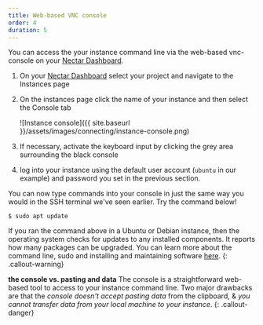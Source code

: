 ```yaml
---
title: Web-based VNC console
order: 4
duration: 5
---
```


You can access the your instance command line via the web-based vnc-console on your [Nectar Dashboard](https://dashboard.rc.nectar.org.au/).

1. On your [Nectar Dashboard](https://dashboard.rc.nectar.org.au/) select your project and navigate to the Instances page

2. On the instances page click the name of your instance and then select the Console tab

   ![Instance console]({{ site.baseurl }}/assets/images/connecting/instance-console.png)

3. If necessary, activate the keyboard input by clicking the grey area surrounding the black console

4. log into your instance using the default user account (`ubuntu` in our example) and password you set in the previous section.

You can now type commands into your console in just the same way you would in the SSH terminal we've seen earlier. Try the command below!

```
$ sudo apt update
```

If you ran the command above in a Ubuntu or Debian instance, then  the operating system checks for updates to any installed components. It reports how many packages can be upgraded. You can learn more about the command line, sudo and installing and maintaining software [here]({{sitebase.url}}/cli-101/01-overview).
{: .callout-warning}

**the console vs. pasting and data**
The console is a straightforward web-based tool to access to your instance command line. Two major drawbacks are that the *console doesn't accept pasting data* from the clipboard, & *you cannot transfer data from your local machine to your instance*.
{: .callout-danger}

